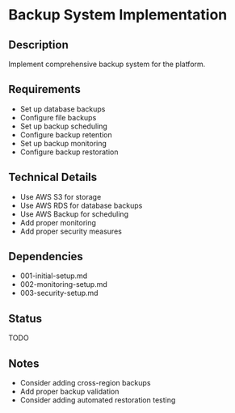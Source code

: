 # Backup System Implementation

## Description
Implement comprehensive backup system for the platform.

## Requirements
- Set up database backups
- Configure file backups
- Set up backup scheduling
- Configure backup retention
- Set up backup monitoring
- Configure backup restoration

## Technical Details
- Use AWS S3 for storage
- Use AWS RDS for database backups
- Use AWS Backup for scheduling
- Add proper monitoring
- Add proper security measures

## Dependencies
- 001-initial-setup.md
- 002-monitoring-setup.md
- 003-security-setup.md

## Status
TODO

## Notes
- Consider adding cross-region backups
- Add proper backup validation
- Consider adding automated restoration testing 